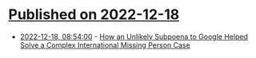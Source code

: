 # [Published on 2022-12-18](index.md)

* [2022-12-18, 08:54:00](https://yro.slashdot.org/story/22/12/18/0326253/how-an-unlikely-subpoena-to-google-helped-solve-a-complex-international-missing-person-case?utm_source=rss1.0mainlinkanon&utm_medium=feed) - [How an Unlikely Subpoena to Google Helped Solve a Complex International Missing Person Case](https://yro.slashdot.org/story/22/12/18/0326253/how-an-unlikely-subpoena-to-google-helped-solve-a-complex-international-missing-person-case?utm_source=rss1.0mainlinkanon&utm_medium=feed)
